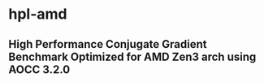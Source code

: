 # hpl-amd

## High Performance Conjugate Gradient Benchmark Optimized for AMD Zen3 arch using AOCC 3.2.0 

